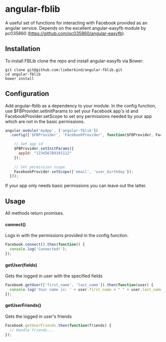 # angular-fblib
A useful set of functions for interacting with Facebook provided as an angular service. Depends on the excellent angular-easyfb module by pc035860 (https://github.com/pc035860/angular-easyfb).

## Installation
To install FBLib clone the repo and install angular-easyfb via Bower:

```
git clone git@github.com:lieberkind/angular-fblib.git
cd angular-fblib
bower install
```

## Configuration
Add angular-fblib as a dependency to your module. In the config function, use $FBProvider.setInitParams to set your Facebook app's id and FacebookProvider.setScope to set any permissions needed by your app which are not in the basic permissions.

```js
angular.module('myApp', ['angular-fblib'])
  .config(['$FBProvider', 'FacebookProvider', function($FBProvider, FacebookProvider) {

    // Set app id
    $FBProvider.setInitParams({
      appId: "123456789101112"
    });
    
    // Set permission scope
    FacebookProvider.setScope(['email', 'user_birthday']);
  }]);
```

If your app only needs basic permissions you can leave out the latter.

## Usage
All methods return promises.

#### connect()
Logs in with the permissions provided in the config function.

```js
Facebook.connect().then(function() {
  console.log('Connected!');
});
```

#### getUser(fields)
Gets the logged in user with the specified fields

```js
Facebook.getUser(['first_name', 'last_name']).then(function(user) {
  console.log('Your name is: ' + user.first_name + " " + user.last_name);
});
```

#### getUserFriends()
Gets the logged in user's friends

```js
Facebook.getUserFriends.then(function(friends) {
  // Handle friends...
});
```
